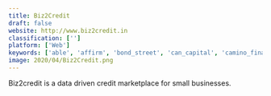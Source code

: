 ```yaml
---
title: Biz2Credit
draft: false 
website: http://www.biz2credit.in
classification: ['']
platform: ['Web']
keywords: ['able', 'affirm', 'bond_street', 'can_capital', 'camino_financial', 'fundbox', 'fundera', 'fundingcircle', 'kabbage', 'lendingfront', 'loanassistant', 'on_deck', 'paypal_credit', 'satago', 'smartbiz', 'swift_capital', 'taulia', 'turnkey_lender', 'upstart']
image: 2020/04/Biz2Credit.png
---
```

Biz2credit is a data driven credit marketplace for small businesses.